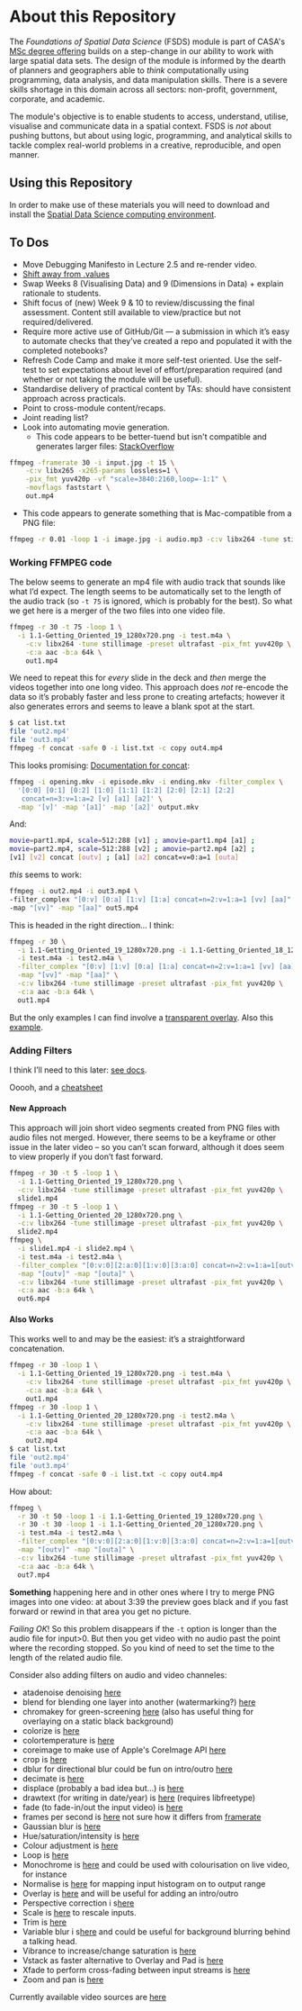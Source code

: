 # About this Repository

The *Foundations of Spatial Data Science* (FSDS) module is part of CASA's [MSc degree offering](https://www.ucl.ac.uk/bartlett/casa/programmes) builds on a step-change in our ability to work with large spatial data sets. The design of the module is informed by the dearth of planners and geographers able to *think* computationally using programming, data analysis, and data manipulation skills. There is a severe skills shortage in this domain across all sectors: non-profit, government, corporate, and academic.

The module's objective is to enable students to access, understand, utilise, visualise and communicate data in a spatial context. FSDS is *not* about pushing buttons, but about using logic, programming, and analytical skills to tackle complex real-world problems in a creative, reproducible, and open manner.

## Using this Repository

In order to make use of these materials you will need to download and install the [Spatial Data Science computing environment](https://github.com/jreades/sds_env/).

## To Dos

- Move Debugging Manifesto in Lecture 2.5 and re-render video.
- [Shift away from .values](https://stackoverflow.com/questions/17241004/how-do-i-convert-a-pandas-series-or-index-to-a-numpy-array/54324513#54324513)
- Swap Weeks 8 (Visualising Data) and 9 (Dimensions in Data) + explain rationale to students.
- Shift focus of (new) Week 9 & 10 to review/discussing the final assessment. Content still available to view/practice but not required/delivered.
- Require more active use of GitHub/Git — a submission in which it’s easy to automate checks that they’ve created a repo and populated it with the completed notebooks?
- Refresh Code Camp and make it more self-test oriented. Use the self-test to set expectations about level of effort/preparation required (and whether or not taking the module will be useful).
- Standardise delivery of practical content by TAs: should have consistent approach across practicals.
- Point to cross-module content/recaps.
- Joint reading list?
- Look into automating movie generation. 
  - This code appears to be better-tuend but isn't compatible and generates larger files: [StackOverflow](https://stackoverflow.com/a/73073276/4041902)

```bash
ffmpeg -framerate 30 -i input.jpg -t 15 \
    -c:v libx265 -x265-params lossless=1 \
    -pix_fmt yuv420p -vf "scale=3840:2160,loop=-1:1" \
    -movflags faststart \
    out.mp4
```

- This code appears to generate something that is Mac-compatible from a PNG file:

```bash
ffmpeg -r 0.01 -loop 1 -i image.jpg -i audio.mp3 -c:v libx264 -tune stillimage -preset  ultrafast -ss 00:00:00 -t 00:00:27   -c:a aac  -b:a 96k -pix_fmt yuv420p  -shortest out.mp4 -y
```

### Working FFMPEG code

The below seems to generate an mp4 file with audio track that sounds like what I’d expect. The length seems to be automatically set to the length of the audio track (so `-t 75` is ignored, which is probably for the best). So what we get here is a merger of the two files into one video file. 

```bash
ffmpeg -r 30 -t 75 -loop 1 \
  -i 1.1-Getting_Oriented_19_1280x720.png -i test.m4a \
	-c:v libx264 -tune stillimage -preset ultrafast -pix_fmt yuv420p \
	-c:a aac -b:a 64k \
	out1.mp4
```

We need to repeat this for *every* slide in the deck and *then* merge the videos together into one long video. This approach does *not* re-encode the data so it’s probably faster and less prone to creating artefacts; however it also generates errors and seems to leave a blank spot at the start.

```bash
$ cat list.txt
file 'out2.mp4'
file 'out3.mp4'
ffmpeg -f concat -safe 0 -i list.txt -c copy out4.mp4
```

This looks promising: [Documentation for concat](https://ffmpeg.org/ffmpeg-filters.html#toc-Examples-153):

```bash
ffmpeg -i opening.mkv -i episode.mkv -i ending.mkv -filter_complex \
  '[0:0] [0:1] [0:2] [1:0] [1:1] [1:2] [2:0] [2:1] [2:2]
   concat=n=3:v=1:a=2 [v] [a1] [a2]' \
  -map '[v]' -map '[a1]' -map '[a2]' output.mkv
```

And:

```bash
movie=part1.mp4, scale=512:288 [v1] ; amovie=part1.mp4 [a1] ;
movie=part2.mp4, scale=512:288 [v2] ; amovie=part2.mp4 [a2] ;
[v1] [v2] concat [outv] ; [a1] [a2] concat=v=0:a=1 [outa]
```

*this* seems to work:

```bash
ffmpeg -i out2.mp4 -i out3.mp4 \
-filter_complex "[0:v] [0:a] [1:v] [1:a] concat=n=2:v=1:a=1 [vv] [aa]" \
-map "[vv]" -map "[aa]" out5.mp4
```

This is headed in the right direction… I think:

```bash 
ffmpeg -r 30 \
  -i 1.1-Getting_Oriented_19_1280x720.png -i 1.1-Getting_Oriented_18_1280x720.png \
  -i test.m4a -i test2.m4a \
  -filter_complex "[0:v] [1:v] [0:a] [1:a] concat=n=2:v=1:a=1 [vv] [aa]" \
  -map "[vv]" -map "[aa]" \
  -c:v libx264 -tune stillimage -preset ultrafast -pix_fmt yuv420p \
  -c:a aac -b:a 64k \
  out1.mp4
```

But the only examples I can find involve a [transparent overlay](https://stackoverflow.com/questions/35251122/using-ffmpeg-to-add-overlay-with-opacity). Also this [example](https://stackoverflow.com/questions/55455922/ffmpeg-using-video-filter-with-complex-filter).

### Adding Filters

I think I’ll need to this later: [see docs](https://trac.ffmpeg.org/wiki/FilteringGuide).

Ooooh, and a [cheatsheet](https://gist.github.com/martinruenz/537b6b2d3b1f818d500099dde0a38c5f)

#### New Approach

This approach will join short video segments created from PNG files with audio files not merged. However, there seems to be a keyframe or other issue in the later video – so you can’t scan forward, although it does seem to view properly if you don’t fast forward.

```bash
ffmpeg -r 30 -t 5 -loop 1 \
  -i 1.1-Getting_Oriented_19_1280x720.png \
  -c:v libx264 -tune stillimage -preset ultrafast -pix_fmt yuv420p \
  slide1.mp4
ffmpeg -r 30 -t 5 -loop 1 \
  -i 1.1-Getting_Oriented_20_1280x720.png \
  -c:v libx264 -tune stillimage -preset ultrafast -pix_fmt yuv420p \
  slide2.mp4
ffmpeg \
  -i slide1.mp4 -i slide2.mp4 \
  -i test.m4a -i test2.m4a \
  -filter_complex "[0:v:0][2:a:0][1:v:0][3:a:0] concat=n=2:v=1:a=1[outv][outa]" \
  -map "[outv]" -map "[outa]" \
  -c:v libx264 -tune stillimage -preset ultrafast -pix_fmt yuv420p \
  -c:a aac -b:a 64k \
  out6.mp4
```

#### Also Works

This works well to and may be the easiest: it’s a straightforward concatenation.

```bash
ffmpeg -r 30 -loop 1 \
  -i 1.1-Getting_Oriented_19_1280x720.png -i test.m4a \
	-c:v libx264 -tune stillimage -preset ultrafast -pix_fmt yuv420p \
	-c:a aac -b:a 64k \
	out1.mp4
ffmpeg -r 30 -loop 1 \
  -i 1.1-Getting_Oriented_20_1280x720.png -i test2.m4a \
	-c:v libx264 -tune stillimage -preset ultrafast -pix_fmt yuv420p \
	-c:a aac -b:a 64k \
	out2.mp4
$ cat list.txt
file 'out2.mp4'
file 'out3.mp4'
ffmpeg -f concat -safe 0 -i list.txt -c copy out4.mp4
```

How about:

```bash
ffmpeg \
  -r 30 -t 50 -loop 1 -i 1.1-Getting_Oriented_19_1280x720.png \
  -r 30 -t 30 -loop 1 -i 1.1-Getting_Oriented_20_1280x720.png \
  -i test.m4a -i test2.m4a \
  -filter_complex "[0:v:0][2:a:0][1:v:0][3:a:0] concat=n=2:v=1:a=1[outv][outa]" \
  -map "[outv]" -map "[outa]" \
  -c:v libx264 -tune stillimage -preset ultrafast -pix_fmt yuv420p \
  -c:a aac -b:a 64k \
  out7.mp4
```

**Something** happening here and in other ones where I try to merge PNG images into one video: at about 3:39 the preview goes black and if you fast forward or rewind in that area you get no picture.

*Failing *OK**! So this problem disappears if the `-t` option is longer than the audio file for input>0. But then you get video with no audio past the point where the recording stopped. So you kind of need to set the time to the length of the related audio file.

Consider also adding filters on audio and video channeles:

- atadenoise denoising [here](https://www.ffmpeg.org/ffmpeg-filters.html#toc-atadenoise)
- blend for blending one layer into another (watermarking?) [here](https://www.ffmpeg.org/ffmpeg-filters.html#toc-blend-1)
- chromakey for green-screening [here](https://www.ffmpeg.org/ffmpeg-filters.html#toc-blend-1) (also has useful thing for overlaying on a static black background)
- colorize is  [here](https://www.ffmpeg.org/ffmpeg-filters.html#toc-colorize)
- colortemperature is [here](https://www.ffmpeg.org/ffmpeg-filters.html#toc-colortemperature)
- coreimage to make use of Apple's CoreImage API [here](https://www.ffmpeg.org/ffmpeg-filters.html#toc-coreimage-1)
- crop is [here](https://www.ffmpeg.org/ffmpeg-filters.html#toc-crop)
- dblur for directional blur could be fun on intro/outro [here](https://www.ffmpeg.org/ffmpeg-filters.html#toc-dblur)
- decimate is [here](https://www.ffmpeg.org/ffmpeg-filters.html#toc-decimate-1)
- displace (probably a bad idea but...) is [here](https://www.ffmpeg.org/ffmpeg-filters.html#toc-displace)
- drawtext (for writing in date/year) is [here](https://www.ffmpeg.org/ffmpeg-filters.html#toc-drawtext-1) (requires libfreetype)
- fade (to fade-in/out the input video) is [here](https://www.ffmpeg.org/ffmpeg-filters.html#toc-fade)
- frames per second is [here](https://www.ffmpeg.org/ffmpeg-filters.html#toc-fps-1) not sure how it differs from [framerate](https://www.ffmpeg.org/ffmpeg-filters.html#toc-framerate)
- Gaussian blur is [here](https://www.ffmpeg.org/ffmpeg-filters.html#toc-gblur)
- Hue/saturation/intensity is [here](https://www.ffmpeg.org/ffmpeg-filters.html#toc-huesaturation)
- Colour adjustment is [here](https://www.ffmpeg.org/ffmpeg-filters.html#toc-Color-adjustment)
- Loop is [here](https://www.ffmpeg.org/ffmpeg-filters.html#toc-loop)
- Monochrome is [here](https://www.ffmpeg.org/ffmpeg-filters.html#toc-monochrome) and could be used with colourisation on live video, for instance
- Normalise is [here](https://www.ffmpeg.org/ffmpeg-filters.html#toc-normalize) for mapping input histogram on to output range
- Overlay is [here](https://www.ffmpeg.org/ffmpeg-filters.html#toc-overlay-1) and will be useful for adding an intro/outro
- Perspective correction i s[here](https://www.ffmpeg.org/ffmpeg-filters.html#toc-perspective)
- Scale is [here](https://www.ffmpeg.org/ffmpeg-filters.html#toc-scale-1) to rescale inputs.
- Trim is [here](https://www.ffmpeg.org/ffmpeg-filters.html#toc-trim)
- Variable blur i s[here](https://www.ffmpeg.org/ffmpeg-filters.html#toc-varblur) and could be useful for background blurring behind a talking head.
- Vibrance to increase/change saturation is [here](https://www.ffmpeg.org/ffmpeg-filters.html#toc-vibrance)
- Vstack as faster alternative to Overlay and Pad is [here](https://www.ffmpeg.org/ffmpeg-filters.html#toc-vstack)
- Xfade to perform cross-fading between input streams is [here](https://www.ffmpeg.org/ffmpeg-filters.html#toc-xfade)
- Zoom and pan is [here](https://www.ffmpeg.org/ffmpeg-filters.html#toc-zoompan)

Currently available video sources are [here](https://www.ffmpeg.org/ffmpeg-filters.html#toc-Video-Sources)


